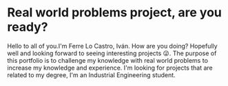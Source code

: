 # Real world problems project, are you ready?

Hello to all of you.I'm Ferre Lo Castro, Iván. How are you doing? Hopefully well and looking forward to seeing interesting projects 😜. The purpose of this portfolio is to challenge my knowledge with real world problems to increase my knowledge and experience. I'm looking for projects that are related to my degree, I'm an Industrial Engineering student.
